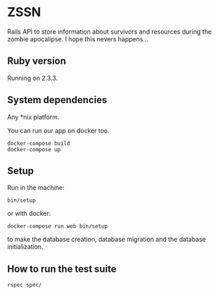 # ZSSN

Rails API to store information about survivors and resources during the zombie apocalipse.
I hope this nevers happens...

## Ruby version

Running on 2.3.3.

## System dependencies

Any *nix platform.

You can run our app on docker too.
```
docker-compose build
docker-compose up

```

## Setup

Run in the machine:
```
bin/setup
```
or with docker:
```
docker-compose run web bin/setup
```

to make the database creation, database migration and the database initialization.

## How to run the test suite
`rspec spec/`
